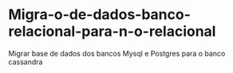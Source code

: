 # Migra-o-de-dados-banco-relacional-para-n-o-relacional
Migrar base de dados dos bancos Mysql e Postgres para o banco cassandra

